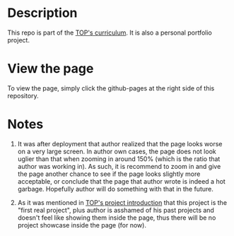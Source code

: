 # Description
This repo is part of the [TOP's curriculum](https://www.theodinproject.com/lessons/advanced-html-and-css-personal-portfolio). It is also a personal portfolio project.

# View the page
To view the page, simply click the github-pages at the right side of this repository.

# Notes
1. It was after deployment that author realized that the page looks worse on a very large screen. In author own cases, the page does not look uglier than that when zooming in around 150% (which is the ratio that author was working in). As such, it
is recommend to zoom in and give the page another chance to see if the page looks slightly more acceptable, or conclude that the page
that author wrote is indeed a hot garbage. Hopefully author will do something with that in the future.

2. As it was mentioned in [TOP's project introduction](https://www.theodinproject.com/lessons/advanced-html-and-css-personal-portfolio#introduction) that this project is the "first real project", plus author is asshamed of his past projects and doesn't feel like showing them inside the page, thus there will be no project showcase inside the page (for now).
